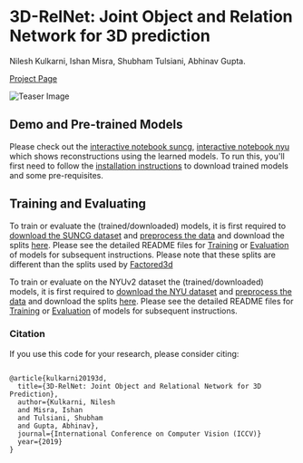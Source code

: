 # 3D-RelNet: Joint Object and Relation Network for 3D prediction
Nilesh Kulkarni, Ishan Misra, Shubham Tulsiani, Abhinav Gupta.

[Project Page](https://nileshkulkarni.github.io/relative3d/)

![Teaser Image](https://nileshkulkarni.github.io/relative3d/resources/images/teaser.png)

## Demo and Pre-trained Models

Please check out the [interactive notebook suncg](demo/demo_suncg.ipynb), [interactive notebook nyu](demo/demo_nyu.ipynb) which shows reconstructions using the learned models. To run this, you'll first need to follow the [installation instructions](docs/installation.md) to download trained models and some pre-requisites.

## Training and Evaluating
To train or evaluate the (trained/downloaded) models, it is first required to [download the SUNCG dataset](https://github.com/shubhtuls/factored3d/blob/master/docs/suncg_data.md) and [preprocess the data](https://github.com/shubhtuls/factored3d/blob/master/docs/preprocessing.md) and download the splits [here](https://cmu.box.com/s/zd0mkzghishx7qa82yz0ubh1orts6bx4). Please see the detailed README files for [Training](docs/training.md) or [Evaluation](docs/evaluation.md) of models for subsequent instructions. Please note that these splits are different than the splits used by [Factored3d](https://github.com/shubhtuls/factored3d)

To train or evaluate on the NYUv2 dataset the (trained/downloaded) models, it is first required to [download the NYU dataset](https://cs.nyu.edu/~silberman/datasets/nyu_depth_v2.html) and [preprocess the data](docs/preprocess_nyu.md) and download the splits [here](https://cmu.box.com/s/3igy99ghe0mxrdpmtynt209f4mpvaiac). Please see the detailed README files for [Training](docs/training.md) or [Evaluation](docs/evaluation.md) of models for subsequent instructions.
### Citation
If you use this code for your research, please consider citing:
```

@article{kulkarni20193d,
  title={3D-RelNet: Joint Object and Relational Network for 3D Prediction},
  author={Kulkarni, Nilesh
  and Misra, Ishan 
  and Tulsiani, Shubham
  and Gupta, Abhinav},
  journal={International Conference on Computer Vision (ICCV)}
  year={2019}
}

```
